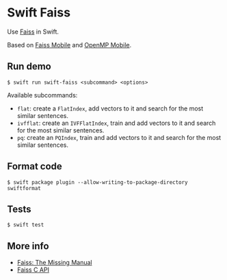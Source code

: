 # Swift Faiss

Use [Faiss](https://github.com/facebookresearch/faiss) in Swift.

Based on [Faiss Mobile](https://github.com/DeveloperMindset-com/faiss-mobile) and [OpenMP Mobile](https://github.com/DeveloperMindset-com/openmp-mobile).

## Run demo

```
$ swift run swift-faiss <subcommand> <options>
```

Available subcommands:

- `flat`: create a `FlatIndex`, add vectors to it and search for the most similar sentences.
- `ivfflat`: create an `IVFFlatIndex`, train and add vectors to it and search for the most similar sentences.
- `pq`: create an `PQIndex`, train and add vectors to it and search for the most similar sentences.

## Format code

```
$ swift package plugin --allow-writing-to-package-directory swiftformat
```

## Tests

```
$ swift test
```

## More info

- [Faiss: The Missing Manual](https://www.pinecone.io/learn/series/faiss/)
- [Faiss C API](https://github.com/facebookresearch/faiss/blob/main/c_api/INSTALL.md)
